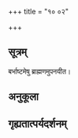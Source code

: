 +++
title = "१० ०२"

+++
## सूत्रम्
बर्भाष्टमेषु ब्राह्मणमुपनयीत।
## अनुकूला

## गृह्यतात्पर्यदर्शनम्

